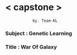 # < capstone >
                
                by. Team-KL
                
### Subject : Genetic Learning
### Title : War Of Galaxy
